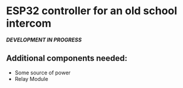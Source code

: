 # ESP32 controller for an old school intercom

***DEVELOPMENT IN PROGRESS***

## Additional components needed:
- Some source of power
- Relay Module